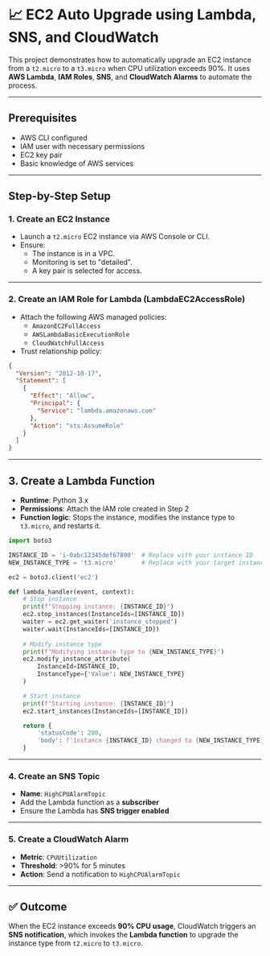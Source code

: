 
# 📈 EC2 Auto Upgrade using Lambda, SNS, and CloudWatch

This project demonstrates how to automatically upgrade an EC2 instance from a `t2.micro` to a `t3.micro` when CPU utilization exceeds 90%. It uses **AWS Lambda**, **IAM Roles**, **SNS**, and **CloudWatch Alarms** to automate the process.

---

##  Prerequisites

- AWS CLI configured
- IAM user with necessary permissions
- EC2 key pair
- Basic knowledge of AWS services

---

##  Step-by-Step Setup

### 1. Create an EC2 Instance

- Launch a `t2.micro` EC2 instance via AWS Console or CLI.
- Ensure:
  - The instance is in a VPC.
  - Monitoring is set to "detailed".
  - A key pair is selected for access.

---

### 2. Create an IAM Role for Lambda (LambdaEC2AccessRole)

- Attach the following AWS managed policies:
  - `AmazonEC2FullAccess`
  - `AWSLambdaBasicExecutionRole`
  - `CloudWatchFullAccess`
- Trust relationship policy:

```json
{
  "Version": "2012-10-17",
  "Statement": [
    {
      "Effect": "Allow",
      "Principal": {
        "Service": "lambda.amazonaws.com"
      },
      "Action": "sts:AssumeRole"
    }
  ]
}
```
---

## 3. Create a Lambda Function
- **Runtime**: Python 3.x  
- **Permissions**: Attach the IAM role created in Step 2  
- **Function logic**: Stops the instance, modifies the instance type to `t3.micro`, and restarts it.

```python
import boto3

INSTANCE_ID = 'i-0abc12345def67890'  # Replace with your instance ID
NEW_INSTANCE_TYPE = 't3.micro'       # Replace with your target instance type

ec2 = boto3.client('ec2')

def lambda_handler(event, context):
    # Stop instance
    print(f"Stopping instance: {INSTANCE_ID}")
    ec2.stop_instances(InstanceIds=[INSTANCE_ID])
    waiter = ec2.get_waiter('instance_stopped')
    waiter.wait(InstanceIds=[INSTANCE_ID])
    
    # Modify instance type
    print(f"Modifying instance type to {NEW_INSTANCE_TYPE}")
    ec2.modify_instance_attribute(
        InstanceId=INSTANCE_ID,
        InstanceType={'Value': NEW_INSTANCE_TYPE}
    )

    # Start instance
    print(f"Starting instance: {INSTANCE_ID}")
    ec2.start_instances(InstanceIds=[INSTANCE_ID])

    return {
        'statusCode': 200,
        'body': f'Instance {INSTANCE_ID} changed to {NEW_INSTANCE_TYPE} and restarted.'
    }
```
---
### 4. Create an SNS Topic

- **Name**: `HighCPUAlarmTopic`
- Add the Lambda function as a **subscriber**
- Ensure the Lambda has **SNS trigger enabled**

---

### 5. Create a CloudWatch Alarm

- **Metric**: `CPUUtilization`
- **Threshold**: >90% for 5 minutes
- **Action**: Send a notification to `HighCPUAlarmTopic`

---

## ✅ Outcome

When the EC2 instance exceeds **90% CPU usage**, CloudWatch triggers an **SNS notification**, which invokes the **Lambda function** to upgrade the instance type from `t2.micro` to `t3.micro`.
